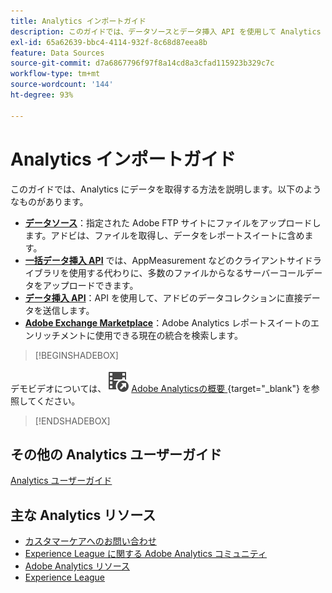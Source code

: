 ```yaml
---
title: Analytics インポートガイド
description: このガイドでは、データソースとデータ挿入 API を使用して Analytics にデータを取得する方法について説明します。
exl-id: 65a62639-bbc4-4114-932f-8c68d87eea8b
feature: Data Sources
source-git-commit: d7a6867796f97f8a14cd8a3cfad115923b329c7c
workflow-type: tm+mt
source-wordcount: '144'
ht-degree: 93%

---
```


# Analytics インポートガイド



このガイドでは、Analytics にデータを取得する方法を説明します。以下のようなものがあります。

* **[データソース](data-sources/overview.md)**：指定された Adobe FTP サイトにファイルをアップロードします。アドビは、ファイルを取得し、データをレポートスイートに含めます。
* **[一括データ挿入 API](/help/import/bulk-data-insertion-api/bulk-data-insert.md)** では、AppMeasurement などのクライアントサイドライブラリを使用する代わりに、多数のファイルからなるサーバーコールデータをアップロードできます。
* **[データ挿入 API](c-data-insertion-api/c-data-insertion-api.md)**：API を使用して、アドビのデータコレクションに直接データを送信します。
* **[Adobe Exchange Marketplace](https://exchange.adobe.com/experiencecloud.analytics.html#product)**：Adobe Analytics レポートスイートのエンリッチメントに使用できる現在の統合を検索します。


>[!BEGINSHADEBOX]

デモビデオについては、![VideoCheckedOut](/help/assets/icons/VideoCheckedOut.svg) [Adobe Analyticsの概要 ](https://video.tv.adobe.com/v/27429?quality=12&learn=on){target="_blank"} を参照してください。

>[!ENDSHADEBOX]



## その他の Analytics ユーザーガイド

[Analytics ユーザーガイド](https://experienceleague.adobe.com/docs/analytics.html?lang=ja)

## 主な Analytics リソース

* [カスタマーケアへのお問い合わせ](https://experienceleague.adobe.com/?support-solution=Analytics#support)
* [Experience League に関する Adobe Analytics コミュニティ](https://experienceleaguecommunities.adobe.com/t5/adobe-analytics/ct-p/adobe-analytics-community?profile.language=ja)
* [Adobe Analytics リソース](https://experienceleaguecommunities.adobe.com/t5/adobe-analytics-discussions/adobe-analytics-resources/m-p/276666?profile.language=ja)
* [Experience League](https://landing.adobe.com/experience-league/)
